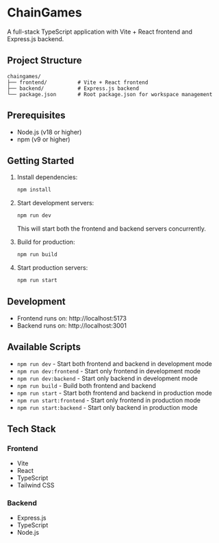 # ChainGames

A full-stack TypeScript application with Vite + React frontend and Express.js backend.

## Project Structure

```
chaingames/
├── frontend/          # Vite + React frontend
├── backend/           # Express.js backend
└── package.json       # Root package.json for workspace management
```

## Prerequisites

- Node.js (v18 or higher)
- npm (v9 or higher)

## Getting Started

1. Install dependencies:
   ```bash
   npm install
   ```

2. Start development servers:
   ```bash
   npm run dev
   ```
   This will start both the frontend and backend servers concurrently.

3. Build for production:
   ```bash
   npm run build
   ```

4. Start production servers:
   ```bash
   npm run start
   ```

## Development

- Frontend runs on: http://localhost:5173
- Backend runs on: http://localhost:3001

## Available Scripts

- `npm run dev` - Start both frontend and backend in development mode
- `npm run dev:frontend` - Start only frontend in development mode
- `npm run dev:backend` - Start only backend in development mode
- `npm run build` - Build both frontend and backend
- `npm run start` - Start both frontend and backend in production mode
- `npm run start:frontend` - Start only frontend in production mode
- `npm run start:backend` - Start only backend in production mode

## Tech Stack

### Frontend
- Vite
- React
- TypeScript
- Tailwind CSS

### Backend
- Express.js
- TypeScript
- Node.js 